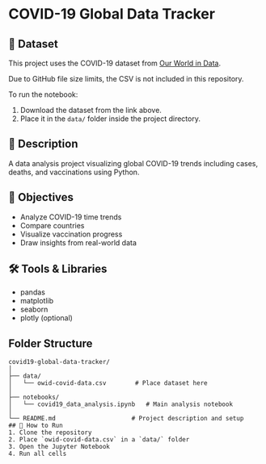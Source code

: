 # COVID-19 Global Data Tracker
## 📂 Dataset

This project uses the COVID-19 dataset from [Our World in Data](https://covid.ourworldindata.org/data/owid-covid-data.csv).

Due to GitHub file size limits, the CSV is not included in this repository.

To run the notebook:
1. Download the dataset from the link above.
2. Place it in the `data/` folder inside the project directory.


## 📖 Description
A data analysis project visualizing global COVID-19 trends including cases, deaths, and vaccinations using Python.

## 🎯 Objectives
- Analyze COVID-19 time trends
- Compare countries
- Visualize vaccination progress
- Draw insights from real-world data

## 🛠️ Tools & Libraries
- pandas
- matplotlib
- seaborn
- plotly (optional)
## Folder Structure

```
covid19-global-data-tracker/
│
├── data/
│   └── owid-covid-data.csv        # Place dataset here
│
├── notebooks/
│   └── covid19_data_analysis.ipynb   # Main analysis notebook
│
└── README.md                     # Project description and setup
## 📂 How to Run
1. Clone the repository
2. Place `owid-covid-data.csv` in a `data/` folder
3. Open the Jupyter Notebook
4. Run all cells


